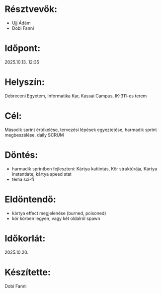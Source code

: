 # Résztvevők:
- Ujj Ádám
- Dobi Fanni

# Időpont:
2025.10.13. 12:35

# Helyszín:
Debreceni Egyetem, Informatika Kar, Kassai Campus, IK-311-es terem

# Cél:
Második sprint értékelése, tervezési lépések egyeztetése, harmadik sprint megbeszélése, daily SCRUM

# Döntés:
- harmadik sprintben fejleszteni: Kártya kattintás, Kör struktúrája, Kártya instantiate, kártya speed stat
- téma sci-fi

# Eldöntendő:
- kártya effect megjelenése (burned, poisoned)
- kör körben legyen, vagy két oldalról spawn

# Időkorlát:
2025.10.20.

# Készítette:
Dobi Fanni

